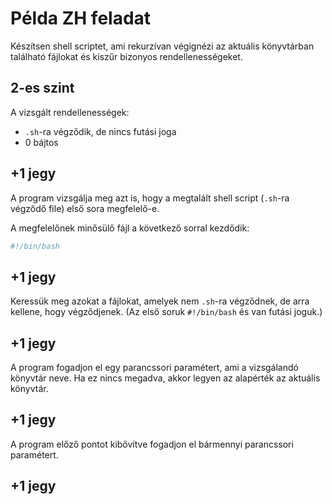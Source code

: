 # Példa ZH feladat

Készítsen shell scriptet, ami rekurzívan végignézi az aktuális könyvtárban található fájlokat és kiszűr bizonyos rendellenességeket.

## 2-es szint
A vizsgált rendellenességek:

  * `.sh`-ra végződik, de nincs futási joga
  * 0 bájtos

## +1 jegy

A program vizsgálja meg azt is, hogy a megtalált shell script (`.sh`-ra végződő file) első sora megfelelő-e.

A megfelelőnek minősülő fájl a következő sorral kezdődik:

```bash
#!/bin/bash
```

## +1 jegy

Keressük meg azokat a fájlokat, amelyek nem `.sh`-ra végződnek, de arra kellene, hogy végződjenek. (Az első soruk `#!/bin/bash` és van futási joguk.)

## +1 jegy

A program fogadjon el egy parancssori paramétert, ami a vizsgálandó könyvtár neve. Ha ez nincs megadva, akkor legyen az alapérték az aktuális könyvtár.

## +1 jegy

A program előző pontot kibővítve fogadjon el bármennyi parancssori paramétert.

## +1 jegy

